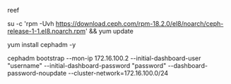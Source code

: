 reef

su -c 'rpm -Uvh https://download.ceph.com/rpm-18.2.0/el8/noarch/ceph-release-1-1.el8.noarch.rpm' && yum update 

yum install cephadm -y

cephadm bootstrap --mon-ip 172.16.100.2 --initial-dashboard-user "username" --initial-dashboard-password "password" --dashboard-password-noupdate --cluster-network=172.16.100.0/24


